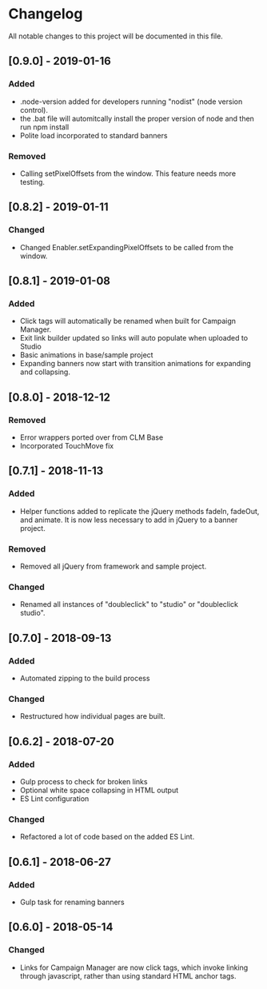 # Changelog
All notable changes to this project will be documented in this file.

## [0.9.0] - 2019-01-16
### Added
- .node-version added for developers running "nodist" (node version control).
- the .bat file will automitcally install the proper version of node and then run npm install
- Polite load incorporated to standard banners

### Removed
- Calling setPixelOffsets from the window. This feature needs more testing.

## [0.8.2] - 2019-01-11
### Changed
- Changed Enabler.setExpandingPixelOffsets to be called from the window.

## [0.8.1] - 2019-01-08
### Added
- Click tags will automatically be renamed when built for Campaign Manager.
- Exit link builder updated so links will auto populate when uploaded to Studio
- Basic animations in base/sample project
- Expanding banners now start with transition animations for expanding and collapsing.

## [0.8.0] - 2018-12-12
### Removed
- Error wrappers ported over from CLM Base
- Incorporated TouchMove fix

## [0.7.1] - 2018-11-13
### Added
- Helper functions added to replicate the jQuery methods fadeIn, fadeOut, and animate. It is now less necessary to add in jQuery to a banner project.

### Removed
- Removed all jQuery from framework and sample project.

### Changed
- Renamed all instances of "doubleclick" to "studio" or "doubleclick studio".

## [0.7.0] - 2018-09-13
### Added
- Automated zipping to the build process

### Changed
- Restructured how individual pages are built.

## [0.6.2] - 2018-07-20
### Added
- Gulp process to check for broken links
- Optional white space collapsing in HTML output
- ES Lint configuration

### Changed
- Refactored a lot of code based on the added ES Lint.

## [0.6.1] - 2018-06-27
### Added
- Gulp task for renaming banners


## [0.6.0] - 2018-05-14

### Changed
- Links for Campaign Manager are now click tags, which invoke linking through javascript, rather than using standard HTML anchor tags.



